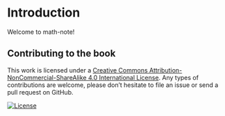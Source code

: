 Introduction
==============

Welcome to math-note!

Contributing to the book
-------------------------
This work is licensed under a [Creative Commons Attribution-NonCommercial-ShareAlike 4.0 International License](CC).
Any types of contributions are welcome, please don’t hesitate to file an issue or send a pull request on GitHub.

[![License](https://i.creativecommons.org/l/by-nc-sa/4.0/88x31.png)](http://creativecommons.org/licenses/by-nc-sa/4.0/)

[CC]: http://creativecommons.org/licenses/by-nc-sa/4.0/
